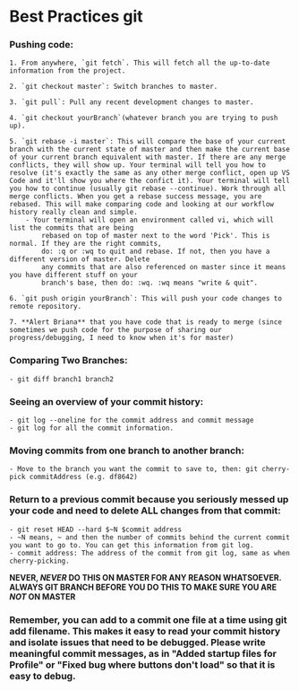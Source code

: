 # Best Practices git

### Pushing code:

	1. From anywhere, `git fetch`. This will fetch all the up-to-date information from the project. 
	
	2. `git checkout master`: Switch branches to master. 
	
	3. `git pull`: Pull any recent development changes to master. 

	4. `git checkout yourBranch`(whatever branch you are trying to push up).
	
	5. `git rebase -i master`: This will compare the base of your current branch with the current state of master and then make the current base of your current branch equivalent with master. If there are any merge conflicts, they will show up. Your terminal will tell you how to resolve (it's exactly the same as any other merge conflict, open up VS Code and it'll show you where the confict it). Your terminal will tell you how to continue (usually git rebase --continue). Work through all merge conflicts. When you get a rebase success message, you are rebased. This will make comparing code and looking at our workflow history really clean and simple. 
		- Your terminal will open an environment called vi, which will list the commits that are being
			rebased on top of master next to the word 'Pick'. This is normal. If they are the right commits,
			do: :q or :wq to quit and rebase. If not, then you have a different version of master. Delete
			any commits that are also referenced on master since it means you have different stuff on your
			branch's base, then do: :wq. :wq means "write & quit".
	
	6. `git push origin yourBranch`: This will push your code changes to  remote repository. 

	7. **Alert Briana** that you have code that is ready to merge (since sometimes we push code for the purpose of sharing our progress/debugging, I need to know when it's for master)

### Comparing Two Branches: 
	- git diff branch1 branch2 

### Seeing an overview of your commit history: 

	- git log --oneline for the commit address and commit message
	- git log for all the commit information. 

### Moving commits from one branch to another branch:
	- Move to the branch you want the commit to save to, then: git cherry-pick commitAddress (e.g. df8642)

### Return to a previous commit because you seriously messed up your code and need to delete ALL changes from that commit:
	- git reset HEAD --hard $~N $commit address
	- ~N means, ~ and then the number of commits behind the current commit you want to go to. You can get this information from git log. 
	- commit address: The address of the commit from git log, same as when cherry-picking. 
**NEVER, *NEVER* DO THIS ON MASTER FOR ANY REASON WHATSOEVER. ALWAYS GIT BRANCH BEFORE YOU DO THIS TO MAKE SURE YOU ARE *NOT* ON MASTER**

### Remember, you can add to a commit one file at a time using git add filename. This makes it easy to read your commit history and isolate issues that need to be debugged. Please write meaningful commit messages, as in "Added startup files for Profile" or "Fixed bug where buttons don't load" so that it is easy to debug. 
